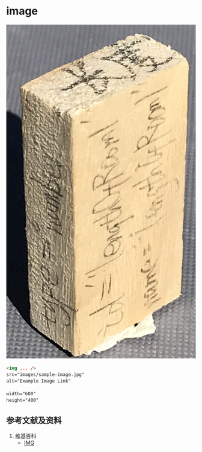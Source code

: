 ﻿# image

![](/images/用实体模型表达Web前端开发的基本组件/Form(input)/input01.jpg)

```html
<img ... />
src="images/sample-image.jpg" 
alt="Example Image Link" 

width="600" 
height="400"
```

## 参考文献及资料

1. 维基百科
	- [IMG](https://en.wikipedia.org/wiki/HTML_element#Images_and_objects) 